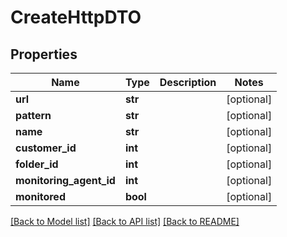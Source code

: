 # CreateHttpDTO

## Properties
Name | Type | Description | Notes
------------ | ------------- | ------------- | -------------
**url** | **str** |  | [optional] 
**pattern** | **str** |  | [optional] 
**name** | **str** |  | [optional] 
**customer_id** | **int** |  | [optional] 
**folder_id** | **int** |  | [optional] 
**monitoring_agent_id** | **int** |  | [optional] 
**monitored** | **bool** |  | [optional] 

[[Back to Model list]](../README.md#documentation-for-models) [[Back to API list]](../README.md#documentation-for-api-endpoints) [[Back to README]](../README.md)


